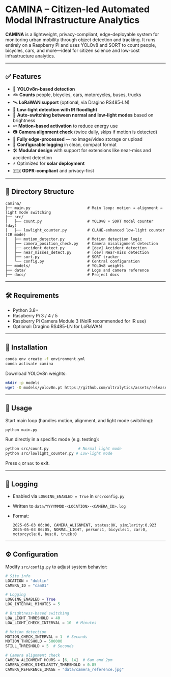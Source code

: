 # CAMINA – Citizen-led Automated Modal INfrastructure Analytics

**CAMINA** is a lightweight, privacy-compliant, edge-deployable system for monitoring urban mobility through object detection and tracking. It runs entirely on a Raspberry Pi and uses YOLOv8 and SORT to count people, bicycles, cars, and more—ideal for citizen science and low-cost infrastructure analytics.

---

## ✅ Features

* 🧠 **YOLOv8n-based detection**
* 🚲 **Counts** people, bicycles, cars, motorcycles, buses, trucks
* 🛰️ **LoRaWAN support** (optional, via Dragino RS485-LN)
* 🌙 **Low-light detection with IR floodlight**
* 🔁 **Auto-switching between normal and low-light modes** based on brightness
* 💤 **Motion-based activation** to reduce energy use
* 📷 **Camera alignment check** (twice daily, skips if motion is detected)
* 🔐 **Fully edge-processed** — no image/video storage or upload
* 📝 **Configurable logging** in clean, compact format
* 🛠️ **Modular design** with support for extensions like near-miss and accident detection
* ⚡ Optimized for **solar deployment**
* 🇪🇺 **GDPR-compliant** and privacy-first

---

## 📁 Directory Structure

```
camina/
├── main.py                         # Main loop: motion → alignment → light mode switching
├── src/
│   ├── count.py                    # YOLOv8 + SORT modal counter (day)
│   ├── lowlight_counter.py         # CLAHE-enhanced low-light counter (IR mode)
│   ├── motion_detector.py          # Motion detection logic
│   ├── camera_position_check.py    # Camera misalignment detection
│   ├── accident_detect.py          # [dev] Accident detection
│   ├── near_misses_detect.py       # [dev] Near-miss detection
│   ├── sort.py                     # SORT tracker
│   └── config.py                   # Central configuration
├── models/                         # YOLOv8 weights
├── data/                           # Logs and camera reference
├── docs/                           # Project docs
```

---

## 🛠️ Requirements

* Python 3.8+
* Raspberry Pi 3 / 4 / 5
* Raspberry Pi Camera Module 3 (NoIR recommended for IR use)
* Optional: Dragino RS485-LN for LoRaWAN

---

## 🔧 Installation

```bash
conda env create -f environment.yml
conda activate camina
```

Download YOLOv8n weights:

```bash
mkdir -p models
wget -O models/yolov8n.pt https://github.com/ultralytics/assets/releases/download/v8.3.0/yolov8n.pt
```

---

## 🚀 Usage

Start main loop (handles motion, alignment, and light mode switching):

```bash
python main.py
```

Run directly in a specific mode (e.g. testing):

```bash
python src/count.py             # Normal light mode
python src/lowlight_counter.py # Low-light mode
```

Press `q` or `ESC` to exit.

---

## 📝 Logging

* Enabled via `LOGGING_ENABLED = True` in `src/config.py`
* Written to `data/YYYYMMDD-<LOCATION>-<CAMERA_ID>.log`
* Format:

  ```
  2025-05-03 06:00, CAMERA_ALIGNMENT, status:OK, similarity:0.923
  2025-05-03 06:05, NORMAL_LIGHT, person:1, bicycle:1, car:0, motorcycle:0, bus:0, truck:0
  ```

---

## ⚙️ Configuration

Modify `src/config.py` to adjust system behavior:

```python
# Site info
LOCATION = "dublin"
CAMERA_ID = "cam01"

# Logging
LOGGING_ENABLED = True
LOG_INTERVAL_MINUTES = 5

# Brightness-based switching
LOW_LIGHT_THRESHOLD = 40
LOW_LIGHT_CHECK_INTERVAL = 10  # Minutes

# Motion detection
MOTION_CHECK_INTERVAL = 1  # Seconds
MOTION_THRESHOLD = 500000
STILL_THRESHOLD = 5  # Seconds

# Camera alignment check
CAMERA_ALIGNMENT_HOURS = [6, 14]  # 6am and 2pm
CAMERA_CHECK_SIMILARITY_THRESHOLD = 0.85
CAMERA_REFERENCE_IMAGE = "data/camera_reference.jpg"
```
